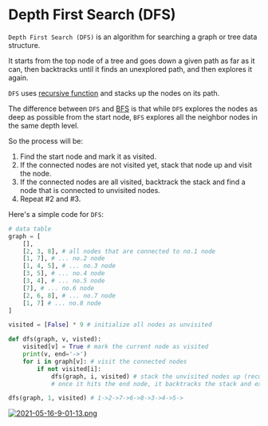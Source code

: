 # Depth First Search (DFS)

```Depth First Search (DFS)``` is an algorithm for searching a graph or tree data structure. 

It starts from the top node of a tree and goes down a given path as far as it can, then backtracks until it finds an unexplored path, and then explores it again. 

```DFS``` uses [recursive function](https://github.com/jbcolby0063/til/blob/main/algorithms/recursive-function.md) and stacks up the nodes on its path. 

The difference between ```DFS``` and [BFS](https://github.com/jbcolby0063/til/blob/main/algorithms/bfs.md) is that while ```DFS``` explores the nodes as deep as possible from the start node, ```BFS``` explores all the neighbor nodes in the same depth level.

So the process will be:
1. Find the start node and mark it as visited.
2. If the connected nodes are not visited yet, stack that node up and visit the node.
3. If the connected nodes are all visited, backtrack the stack and find a node that is connected to unvisited nodes. 
4. Repeat #2 and #3.

Here's a simple code for ```DFS```:
```python
# data table 
graph = [
    [], 
    [2, 3, 8], # all nodes that are connected to no.1 node
    [1, 7], # ... no.2 node
    [1, 4, 5], # ... no.3 node
    [3, 5], # ... no.4 node
    [3, 4], # ... no.5 node
    [7], # ... no.6 node
    [2, 6, 8], # ... no.7 node
    [1, 7] # ... no.8 node
]

visited = [False] * 9 # initialize all nodes as unvisited

def dfs(graph, v, visted):
    visited[v] = True # mark the current node as visited
    print(v, end='->')
    for i in graph[v]: # visit the connected nodes
        if not visited[i]:
            dfs(graph, i, visited) # stack the unvisited nodes up (recursive function) and keep going down its path
            # once it hits the end node, it backtracks the stack and explores the nodes that are connected to unvisited nodes

dfs(graph, 1, visited) # 1->2->7->6->8->3->4->5->
```

[![2021-05-16-9-01-13.png](https://i.postimg.cc/597D8t5w/2021-05-16-9-01-13.png)](https://postimg.cc/fkdHNDrL)

